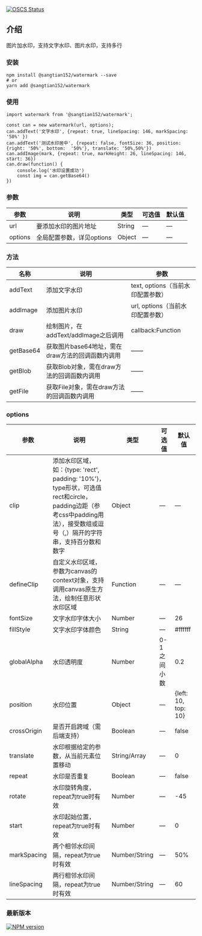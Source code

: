 
[![OSCS Status](https://www.oscs1024.com/platform/badge/sangtian152/watermark.svg?size=small)](https://www.murphysec.com/dr/dmBdvWQwRPWkT1TNsW)

## 介绍
图片加水印，支持文字水印、图片水印，支持多行

### 安装
```
npm install @sangtian152/watermark --save
# or 
yarn add @sangtian152/watermark
```

### 使用
```
import watermark from '@sangtian152/watermark';

const can = new watermark(url, options);
can.addText('文字水印', {repeat: true, lineSpacing: 146, markSpacing: '50%' })
can.addText('测试水印居中', {repeat: false, fontSize: 36, position: {right: '50%', bottom:  '50%'}, translate: '50%,50%'})
can.addImage(mark, {repeat: true, markHeight: 26, lineSpacing: 146, start: 36})
can.draw(function() {
    console.log('水印设置成功')
    const img = can.getBase64()
})
```

### 参数

| 参数      | 说明    | 类型      | 可选值       | 默认值   |
|---------- |-------- |---------- |-------------  |-------- |
| url   | 要添加水印的图片地址   | String     |  —   |   —   |
| options   | 全局配置参数，详见options   | Object  |  —   |  —   |


### 方法

| 名称      | 说明    | 参数      |
|---------- |-------- |---------- |
| addText   | 添加文字水印   | text, options（当前水印配置参数）  |
| addImage   | 添加图片水印   | url, options（当前水印配置参数）  |
| draw   | 绘制图片，在addText/addImage之后调用   | callback:Function  |
| getBase64   | 获取图片base64地址，需在draw方法的回调函数内调用  | ——  |
| getBlob   | 获取Blob对象，需在draw方法的回调函数内调用   | ——  |
| getFile   | 获取File对象，需在draw方法的回调函数内调用   | ——  |

### options

| 参数      | 说明    | 类型      | 可选值       | 默认值   |
|---------- |-------- |---------- |-------------  |-------- |
| clip   | 添加水印区域，如：{type: 'rect', padding: '10%'}，type形状，可选值rect和circle，padding边距（参考css中padding用法），接受数组或逗号（,）隔开的字符串，支持百分数和数字  | Object        |  —   |   —   |
| defineClip   | 自定义水印区域，参数为canvas的context对象，支持调用canvas原生方法，绘制任意形状水印区域   | Function        |  —   |   —   |
| fontSize   | 文字水印字体大小   | Number        |  —   |   26   |
| fillStyle   | 文字水印字体颜色   | String  |  —   |  #ffffff   |
| globalAlpha   | 水印透明度   | Number  |  0-1之间小数   |  0.2   |
| position   | 水印位置   | Object  |  —   |  {left: 10, top: 10}   |
| crossOrigin   | 是否开启跨域（需后端支持）   | Boolean  |  —   |  false  |
| translate   | 水印根据给定的参数，从当前元素位置移动   | String/Array  |  —   |  0   |
| repeat   | 水印是否重复   | Boolean  |  —   |  false  |
| rotate   | 水印旋转角度，repeat为true时有效  | Number  |  —   |  -45   |
| start   | 水印起始位置，repeat为true时有效   | Number  |  —   |  0   |
| markSpacing   | 两个相邻水印间隔，repeat为true时有效  | Number/String  |  —   |  50%   |
| lineSpacing   | 两行相邻水印间隔，repeat为true时有效   | Number/String  |  —   |  60   |


### 最新版本

[![NPM version](https://img.shields.io/npm/v/@sangtian152/watermark)](https://www.npmjs.com/package/@sangtian152/watermark)
